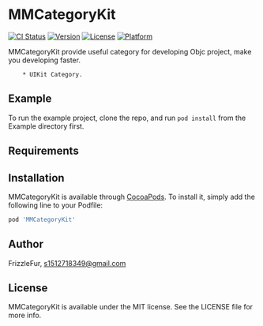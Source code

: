 # MMCategoryKit

[![CI Status](https://img.shields.io/travis/michaelmaomao/MMCategoryKit.svg?style=flat)](https://travis-ci.org/michaelmaomao/MMCategoryKit)
[![Version](https://img.shields.io/cocoapods/v/MMCategoryKit.svg?style=flat)](https://cocoapods.org/pods/MMCategoryKit)
[![License](https://img.shields.io/cocoapods/l/MMCategoryKit.svg?style=flat)](https://cocoapods.org/pods/MMCategoryKit)
[![Platform](https://img.shields.io/cocoapods/p/MMCategoryKit.svg?style=flat)](https://cocoapods.org/pods/MMCategoryKit)


MMCategoryKit provide useful category for developing Objc project, make you developing faster.

        * UIKit Category. 


## Example

To run the example project, clone the repo, and run `pod install` from the Example directory first.

## Requirements

## Installation

MMCategoryKit is available through [CocoaPods](https://cocoapods.org). To install
it, simply add the following line to your Podfile:

```ruby
pod 'MMCategoryKit'
```

## Author

FrizzleFur,  s1512718349@gmail.com

## License

MMCategoryKit is available under the MIT license. See the LICENSE file for more info.
